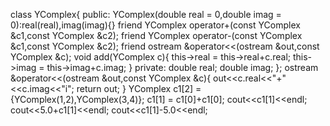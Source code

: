 class YComplex{
public:
	YComplex(double real = 0,double imag = 0):real(real),imag(imag){}
	friend YComplex operator+(const YComplex &c1,const YComplex &c2);
	friend YComplex operator-(const YComplex &c1,const YComplex &c2);
	friend ostream &operator<<(ostream &out,const YComplex &c);
	void add(YComplex c){
		this->real = this->real+c.real;
		this->imag = this->imag+c.imag;
	}
private:
	double real;
	double imag;
};
ostream &operator<<(ostream &out,const YComplex &c){
	out<<c.real<<"+"<<c.imag<<"i";
	return out;
}
	YComplex c1[2] = {YComplex(1,2),YComplex(3,4)};
	c1[1] = c1[0]+c1[0];
	cout<<c1[1]<<endl;
	cout<<5.0+c1[1]<<endl;
	cout<<c1[1]-5.0<<endl;
